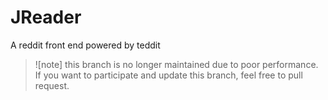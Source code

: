 # JReader
A reddit front end powered by teddit

> ![note]
> this branch is no longer maintained due to poor performance. If you want to participate and update this branch, feel free to pull request.
